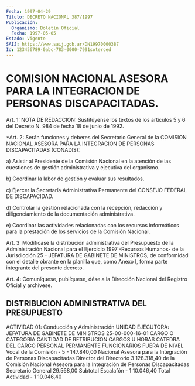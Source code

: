 ```yaml
---
Fecha: 1997-04-29
Título: DECRETO NACIONAL 387/1997
Publicación:
  Organismo: Boletín Oficial
  Fecha: 1997-05-05
Estado: Vigente
SAIJ: https://www.saij.gob.ar/DN19970000387
Id: 123456789-0abc-783-0000-7991soterced
---
```

# COMISION NACIONAL ASESORA PARA LA INTEGRACION DE  PERSONAS DISCAPACITADAS.

<a id="1"></a>
Art. 1: NOTA DE REDACCION: Sustitúyense los textos de los artículos 5 y 6  del Decreto N. 984  de  fecha  18  de  junio de 1992.

<a id="2"></a>
*Art. 2: Serán funciones y deberes del Secretario  General de la COMISION NACIONAL ASESORA PARA LA INTEGRACION DE PERSONAS  DISCAPACITADAS  (CONADIS):

a) Asistir al Presidente de la Comisión Nacional en la atención  de las  cuestiones de gestión administrativa y ejecutiva del organismo.

b)  Coordinar   la  labor  de  gestión  y  evaluar  sus  resultados.

c)  Ejercer la Secretaría  Administrativa  Permanente  del  CONSEJO FEDERAL DE DISCAPACIDAD.

d) Controlar  la  gestión relacionada con la recepción, redacción y diligenciamiento de la documentación administrativa.

e)  Coordinar  las  actividades    relacionadas  con  los  recursos informáticos para la prestación de los  servicios  de  la  Comisión Nacional.

<a id="3"></a>
Art.  3: Modifícase la distribución administrativa del Presupuesto de la Administración  Nacional  para  el  Ejercicio  1997 -Recursos Humanos- de la Jurisdicción 25 - JEFATURA DE GABINETE DE MINISTROS, de  conformidad  con  el  detalle obrante en la planilla que,  como Anexo I, forma parte integrante del presente decreto.

<a id="4"></a>
Art. 4: Comuníquese, publíquese, dése a la Dirección Nacional  del Registro  Oficial  y  archívese.

## DISTRIBUCION ADMINISTRATIVA DEL PRESUPUESTO

<a id="1"></a>
ACTIVIDAD 01: Conducción y Administración  UNIDAD EJECUTORA: JEFATURA DE GABINETE DE MINISTROS  25-00-000-16-01  CARGO O CATEGORIA             CANTIDAD DE             RETRIBUCION                          CARGOS U HORAS CATEDRA       DEL CARGO PERSONAL PERMANENTE  FUNCIONARIOS FUERA DE NIVEL Vocal  de  la  Comisión        -  5                   - 147.840,00  Nacional Asesora para la  Integración de Personas Discapacitadas  Director  del  Directorio         3                     128.318,40  de la Comisión  Nacional  Asesora para la Integración de  Personas Discapacitadas   Secretario General                                        29.568,00   Subtotal Escalafón              - 1                       10.046,40   Total Actividad                 - 1                       10.046,40